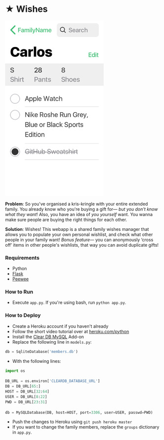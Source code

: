 # ★ Wishes

<img src="https://raw.githubusercontent.com/cjmlgrto/wishes/master/static/assets/screenshot.png" width="320"/>

**Problem**: So you've organised a kris-kringle with your entire extended family. You already know who you're buying a gift for— *but you don't know what they want*! Also, you have an idea of *you yourself* want. You wanna make sure people are buying the right things for each other.

**Solution**: Wishes! This webapp is a shared family wishes manager that allows you to populate your own personal wishlist, and check what other people in your family want! *Bonus feature*— you can anonymously ‘cross off’ items in other people's wishlists, that way you can avoid duplicate gifts!

### Requirements

- Python
- [Flask](http://flask.pocoo.org)
- [Peewee](https://github.com/coleifer/peewee)

### How to Run

- Execute `app.py`. If you're using bash, run `python app.py`.

### How to Deploy

- Create a Heroku account if you haven't already
- Follow the short video tutorial over at [heroku.com/python](https://www.heroku.com/python)
- Install the [Clear DB MySQL](https://devcenter.heroku.com/articles/cleardb) Add-on
- Replace the following line in `models.py`:

```python
db = SqliteDatabase('members.db')
```

- With the following lines:

```python
import os

DB_URL = os.environ['CLEARDB_DATABASE_URL']
DB = DB_URL[65:]
HOST = DB_URL[32:64]
USER = DB_URL[8:22]
PWD = DB_URL[23:31]

db = MySQLDatabase(DB, host=HOST, port=3306, user=USER, passwd=PWD)
```

- Push the changes to Heroku using `git push heroku master`
- If you want to change the family members, replace the `groups` dictionary in `app.py`.
